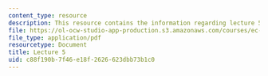 ```yaml
---
content_type: resource
description: This resource contains the information regarding lecture 5.
file: https://ol-ocw-studio-app-production.s3.amazonaws.com/courses/ec-710-d-lab-medical-technologies-for-the-developing-world-spring-2010/c88f190b7f46e18f2626623dbb73b1c0_MITEC_710S10_lecture5.pdf
file_type: application/pdf
resourcetype: Document
title: Lecture 5
uid: c88f190b-7f46-e18f-2626-623dbb73b1c0
---
```


